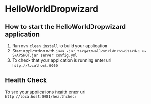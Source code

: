 # HelloWorldDropwizard

How to start the HelloWorldDropwizard application
---

1. Run `mvn clean install` to build your application
1. Start application with `java -jar target/HelloWorldDropwizard-1.0-SNAPSHOT.jar server config.yml`
1. To check that your application is running enter url `http://localhost:8080`

Health Check
---

To see your applications health enter url `http://localhost:8081/healthcheck`
